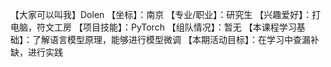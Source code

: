 【大家可以叫我】Dolen
【坐标】：南京
【专业/职业】：研究生
【兴趣爱好】：打电脑，符文工房
【项目技能】：PyTorch
【组队情况】：暂无
【本课程学习基础】：了解语言模型原理，能够进行模型微调
【本期活动目标】：在学习中查漏补缺，进行实践